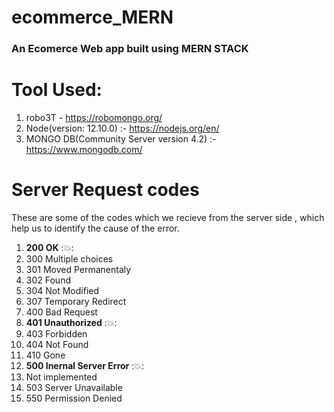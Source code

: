 # ecommerce_MERN
<h3>An Ecomerce Web app built using MERN STACK</h3>

<h1>Tool Used:</h1>

1. robo3T - https://robomongo.org/
2. Node(version: 12.10.0) :- https://nodejs.org/en/
3. MONGO DB(Community Server version 4.2) :-https://www.mongodb.com/

<h1>Server Request codes</h1>

These are some of the codes which we recieve from the server side , which help us to identify the cause of the error.

1.  **200 OK** ::boom::
2.  300 Multiple choices
3.  301 Moved Permanentaly
4.  302 Found
5.  304 Not Modified
6.  307 Temporary Redirect
7.  400 Bad Request
8.  **401 Unauthorized** ::boom::
9.  403 Forbidden
10. 404 Not Found
11. 410 Gone
12. **500 Inernal Server Error** ::boom::
13. Not implemented
14. 503 Server Unavailable
15. 550 Permission Denied

